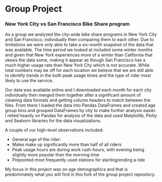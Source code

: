 # Group Project
### New York City vs San Francisco Bike Share program

As a group we analyzed the city-wide bike share programs in New York City and San Francisco, individually then comparing them to each other. Due to limitations we were only able to take a six-month snapshot of the data that was available. The time period we looked at included some winter months and given that New York experiences more of a winter than California that skews the data some, making it appear as though San Francisco has a much higher usage rate than New York City which is not accurate. While total numbers may be off for each location we believe that we are still able to identify trends in the both peak usage times and the type of rider most likely to use the service.

Our data was available online and I downloaded each month for each city individually then merged them together after a significant amount of cleaning data formats and getting column headers to match between the files. From there I loaded the data into Pandas DataFrames and created age group bins and grouped DataFrames by city to make further analysis easier. I relied heavily on Pandas for analysis of the data and used Matplotlib, Plotly and Seaborn libraries for the data visualizations.

A couple of our high-level observations included:
-	General age of the rider: 
-	Males make up significantly more than half of all riders
-	Peak usage hours are during work rush-hours, with evening being slightly more popular than the morning time
-	Pinpointed most frequently used stations for starting/ending a ride

My focus in this project was on age demographics and that is predominately what you will find in this fork of the group project repository.
